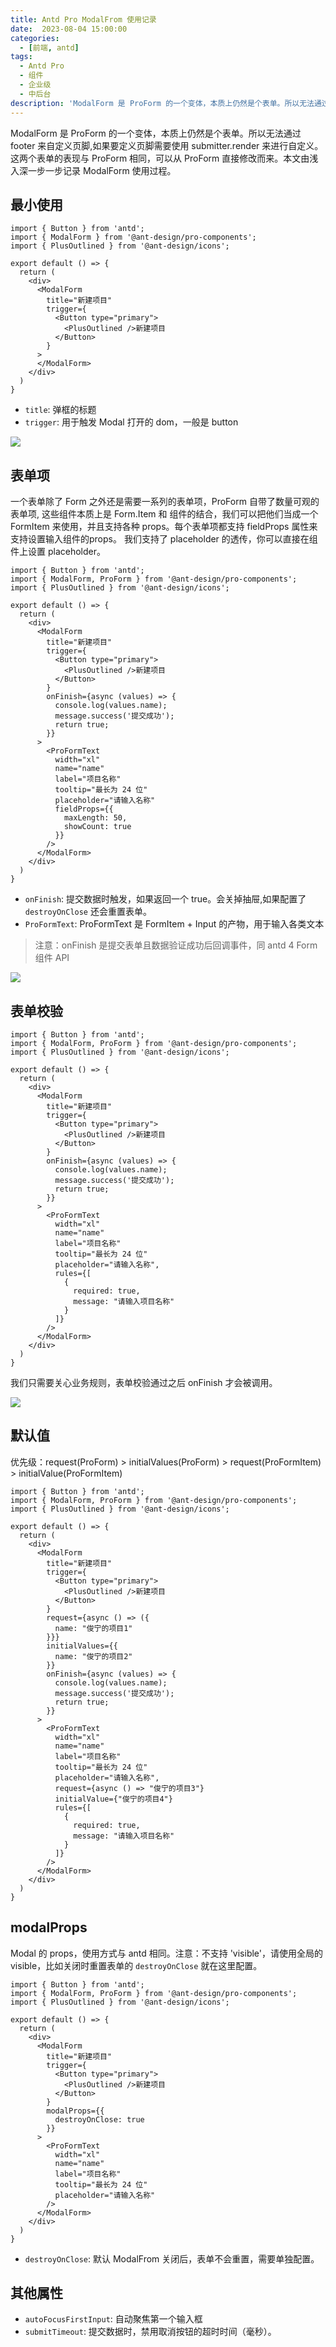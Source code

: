 ```yaml
---
title: Antd Pro ModalFrom 使用记录
date:  2023-08-04 15:00:00
categories:
  - [前端, antd]
tags:
  - Antd Pro
  - 组件
  - 企业级
  - 中后台
description: 'ModalForm 是 ProForm 的一个变体，本质上仍然是个表单。所以无法通过 footer 来自定义页脚,如果要定义页脚需要使用 submitter.render 来进行自定义。这两个表单的表现与 ProForm 相同，可以从 ProForm 直接修改而来。'
---
```


ModalForm 是 ProForm 的一个变体，本质上仍然是个表单。所以无法通过 footer 来自定义页脚,如果要定义页脚需要使用 submitter.render 来进行自定义。这两个表单的表现与 ProForm 相同，可以从 ProForm 直接修改而来。本文由浅入深一步一步记录 ModalForm 使用过程。

## 最小使用

```tsx
import { Button } from 'antd';
import { ModalForm } from '@ant-design/pro-components';
import { PlusOutlined } from '@ant-design/icons';

export default () => {
  return (
    <div>
      <ModalForm
        title="新建项目"
        trigger={
          <Button type="primary">
            <PlusOutlined />新建项目
          </Button>
        }
      >
      </ModalForm>
    </div>
  )
}
```

- `title`: 弹框的标题
- `trigger`: 用于触发 Modal 打开的 dom，一般是 button

![](https://s2.loli.net/2023/08/04/9vINFYMud2xZtJe.png)

## 表单项

一个表单除了 Form 之外还是需要一系列的表单项，ProForm 自带了数量可观的表单项, 这些组件本质上是 Form.Item 和 组件的结合，我们可以把他们当成一个 FormItem 来使用，并且支持各种 props。每个表单项都支持 fieldProps 属性来支持设置输入组件的props。 我们支持了 placeholder 的透传，你可以直接在组件上设置 placeholder。

```tsx
import { Button } from 'antd';
import { ModalForm, ProForm } from '@ant-design/pro-components';
import { PlusOutlined } from '@ant-design/icons';

export default () => {
  return (
    <div>
      <ModalForm
        title="新建项目"
        trigger={
          <Button type="primary">
            <PlusOutlined />新建项目
          </Button>
        }
        onFinish={async (values) => {
          console.log(values.name);
          message.success('提交成功');
          return true;
        }}
      >
        <ProFormText
          width="xl"
          name="name"
          label="项目名称"
          tooltip="最长为 24 位"
          placeholder="请输入名称"
          fieldProps={{
            maxLength: 50,
            showCount: true
          }}
        />
      </ModalForm>
    </div>
  )
}
```

- `onFinish`: 提交数据时触发，如果返回一个 true。会关掉抽屉,如果配置了 `destroyOnClose` 还会重置表单。 
- `ProFormText`: ProFormText 是 FormItem + Input 的产物，用于输入各类文本

> 注意：onFinish 是提交表单且数据验证成功后回调事件，同 antd 4 Form 组件 API

![](https://s2.loli.net/2023/08/04/t4LwjbKHGNSP8Rn.png)

## 表单校验

```tsx
import { Button } from 'antd';
import { ModalForm, ProForm } from '@ant-design/pro-components';
import { PlusOutlined } from '@ant-design/icons';

export default () => {
  return (
    <div>
      <ModalForm
        title="新建项目"
        trigger={
          <Button type="primary">
            <PlusOutlined />新建项目
          </Button>
        }
        onFinish={async (values) => {
          console.log(values.name);
          message.success('提交成功');
          return true;
        }}
      >
        <ProFormText
          width="xl"
          name="name"
          label="项目名称"
          tooltip="最长为 24 位"
          placeholder="请输入名称",
          rules={[
            {
              required: true,
              message: "请输入项目名称"
            }
          ]}
        />
      </ModalForm>
    </div>
  )
}
```

我们只需要关心业务规则，表单校验通过之后 onFinish 才会被调用。

![](https://s2.loli.net/2023/08/04/ex4aNfWPXJ28oCp.png)

## 默认值

优先级：request(ProForm) > initialValues(ProForm) > request(ProFormItem) > initialValue(ProFormItem)

```tsx
import { Button } from 'antd';
import { ModalForm, ProForm } from '@ant-design/pro-components';
import { PlusOutlined } from '@ant-design/icons';

export default () => {
  return (
    <div>
      <ModalForm
        title="新建项目"
        trigger={
          <Button type="primary">
            <PlusOutlined />新建项目
          </Button>
        }
        request={async () => ({
          name: "俊宁的项目1"
        }}}
        initialValues={{
          name: "俊宁的项目2"
        }}
        onFinish={async (values) => {
          console.log(values.name);
          message.success('提交成功');
          return true;
        }}
      >
        <ProFormText
          width="xl"
          name="name"
          label="项目名称"
          tooltip="最长为 24 位"
          placeholder="请输入名称",
          request={async () => "俊宁的项目3"}
          initialValue={"俊宁的项目4"}
          rules={[
            {
              required: true,
              message: "请输入项目名称"
            }
          ]}
        />
      </ModalForm>
    </div>
  )
}
```

## modalProps

Modal 的 props，使用方式与 antd 相同。注意：不支持 'visible'，请使用全局的 visible，比如关闭时重置表单的 `destroyOnClose` 就在这里配置。

```tsx
import { Button } from 'antd';
import { ModalForm, ProForm } from '@ant-design/pro-components';
import { PlusOutlined } from '@ant-design/icons';

export default () => {
  return (
    <div>
      <ModalForm
        title="新建项目"
        trigger={
          <Button type="primary">
            <PlusOutlined />新建项目
          </Button>
        }
        modalProps={{
          destroyOnClose: true
        }}
      >
        <ProFormText
          width="xl"
          name="name"
          label="项目名称"
          tooltip="最长为 24 位"
          placeholder="请输入名称"
        />
      </ModalForm>
    </div>
  )
}
```

- `destroyOnClose`: 默认 ModalFrom 关闭后，表单不会重置，需要单独配置。

## 其他属性

- `autoFocusFirstInput`: 自动聚焦第一个输入框
- `submitTimeout`: 提交数据时，禁用取消按钮的超时时间（毫秒）。
